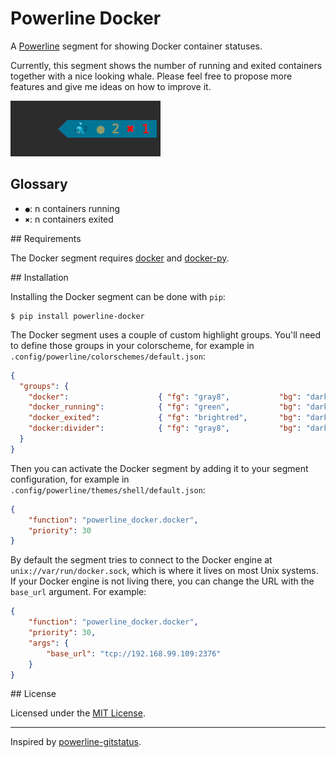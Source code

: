 # Powerline Docker

A [Powerline](https://github.com/powerline/powerline) segment for showing Docker container statuses.

Currently, this segment shows the number of running and exited containers together with a nice looking whale. Please feel free to propose more features and give me ideas on how to improve it.

![powerline-docker](screenshot.png)

Glossary
--------
- `●`: n containers running
- `✖`: n containers exited

## Requirements

The Docker segment requires [docker](https://docs.docker.com/engine/installation/) and [docker-py](https://docker-py.readthedocs.org).

## Installation

Installing the Docker segment can be done with `pip`:

```
$ pip install powerline-docker
```

The Docker segment uses a couple of custom highlight groups. You'll need to define those groups in your colorscheme, for example in `.config/powerline/colorschemes/default.json`:

```json
{
  "groups": {
    "docker":                    { "fg": "gray8",           "bg": "darkestblue", "attrs": [] },
    "docker_running":            { "fg": "green",           "bg": "darkestblue", "attrs": [] },
    "docker_exited":             { "fg": "brightred",       "bg": "darkestblue", "attrs": [] },
    "docker:divider":            { "fg": "gray8",           "bg": "darkestblue", "attrs": [] }
  }
}
```

Then you can activate the Docker segment by adding it to your segment configuration, for example in `.config/powerline/themes/shell/default.json`:

```json
{
    "function": "powerline_docker.docker",
    "priority": 30
}
```

By default the segment tries to connect to the Docker engine at `unix://var/run/docker.sock`, which is where it lives on most Unix systems. If your Docker engine is not living there, you can change the URL with the `base_url` argument. For example:

```json
{
    "function": "powerline_docker.docker",
    "priority": 30,
    "args": {
        "base_url": "tcp://192.168.99.109:2376"
    }
}
```

## License

Licensed under the [MIT License](LICENSE).

---

Inspired by [powerline-gitstatus](https://github.com/jaspernbrouwer/powerline-gitstatus).
